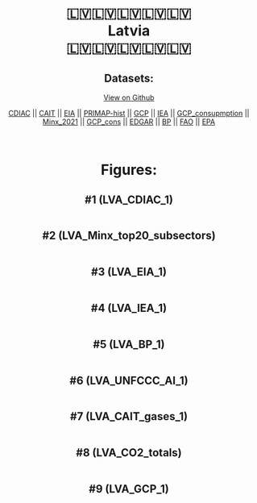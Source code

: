 
<center>
<h1 align="center">
🇱🇻🇱🇻🇱🇻🇱🇻🇱🇻
<br>
Latvia
<br>
🇱🇻🇱🇻🇱🇻🇱🇻🇱🇻
</h1>
<h2>Datasets:</h2>
<p><a href="https://github.com/dquintani/Greenhouse-Data/tree/master/country_data/LVA_Latvia/data">View on Github</a>
<br></p><p><a href="data/LVA_CDIAC.csv">CDIAC</a> || <a href="data/LVA_CAIT.csv">CAIT</a> || <a href="data/LVA_EIA.csv">EIA</a> || <a href="data/LVA_PRIMAP-hist.csv">PRIMAP-hist</a> || <a href="data/LVA_GCP.csv">GCP</a> || <a href="data/LVA_IEA.csv">IEA</a> || <a href="data/LVA_GCP_consupmption.csv">GCP_consupmption</a> || <a href="data/LVA_Minx_2021.csv">Minx_2021</a> || <a href="data/LVA_GCP_cons.csv">GCP_cons</a> || <a href="data/LVA_EDGAR.csv">EDGAR</a> || <a href="data/LVA_BP.csv">BP</a> || <a href="data/LVA_FAO.csv">FAO</a> || <a href="data/LVA_EPA.csv">EPA</a></p><p><br></p>
<h1>Figures:</h1><h2>#1 (LVA_CDIAC_1)</h2>
<p><img alt="" src="figures/LVA_CDIAC_1.png" /></p><h2>#2 (LVA_Minx_top20_subsectors)</h2>
<p><img alt="" src="figures/LVA_Minx_top20_subsectors.png" /></p><h2>#3 (LVA_EIA_1)</h2>
<p><img alt="" src="figures/LVA_EIA_1.png" /></p><h2>#4 (LVA_IEA_1)</h2>
<p><img alt="" src="figures/LVA_IEA_1.png" /></p><h2>#5 (LVA_BP_1)</h2>
<p><img alt="" src="figures/LVA_BP_1.png" /></p><h2>#6 (LVA_UNFCCC_AI_1)</h2>
<p><img alt="" src="figures/LVA_UNFCCC_AI_1.png" /></p><h2>#7 (LVA_CAIT_gases_1)</h2>
<p><img alt="" src="figures/LVA_CAIT_gases_1.png" /></p><h2>#8 (LVA_CO2_totals)</h2>
<p><img alt="" src="figures/LVA_CO2_totals.png" /></p><h2>#9 (LVA_GCP_1)</h2>
<p><img alt="" src="figures/LVA_GCP_1.png" /></p>